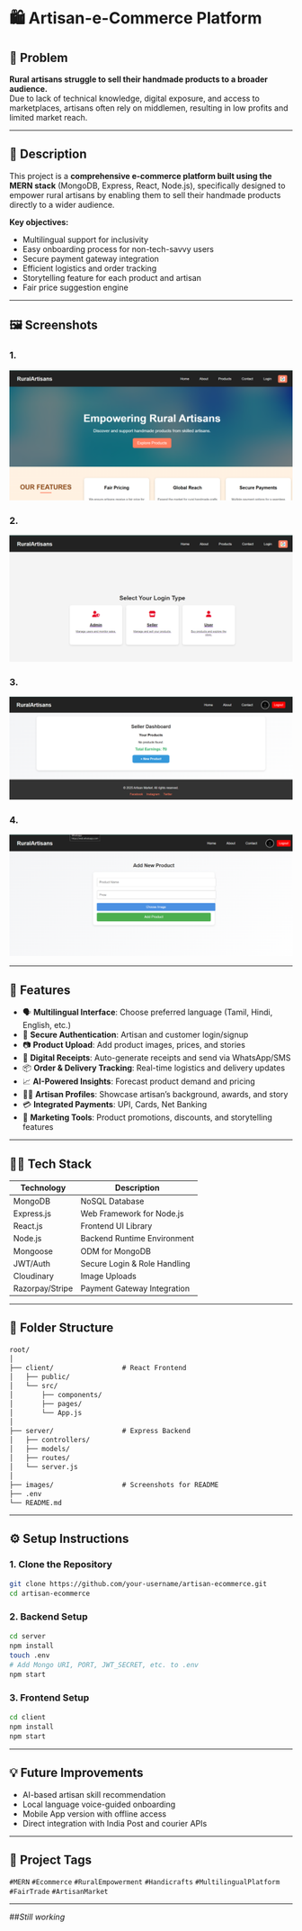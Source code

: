 # 🛍️ Artisan-e-Commerce Platform

## 🧵 Problem
**Rural artisans struggle to sell their handmade products to a broader audience.**  
Due to lack of technical knowledge, digital exposure, and access to marketplaces, artisans often rely on middlemen, resulting in low profits and limited market reach.

---

## 📜 Description
This project is a **comprehensive e-commerce platform built using the MERN stack** (MongoDB, Express, React, Node.js), specifically designed to empower rural artisans by enabling them to sell their handmade products directly to a wider audience.

**Key objectives:**
- Multilingual support for inclusivity
- Easy onboarding process for non-tech-savvy users
- Secure payment gateway integration
- Efficient logistics and order tracking
- Storytelling feature for each product and artisan
- Fair price suggestion engine

---

## 🖼️ Screenshots

### 1.
![Home Page](demo/1.png)

### 2.
![Artisan Profile](demo/2.png)

### 3.
![Product Page](demo/3.png)

### 4.
![Logistics Dashboard](demo/4.png)

---

## 🚀 Features

- 🗣️ **Multilingual Interface**: Choose preferred language (Tamil, Hindi, English, etc.)
- 🔐 **Secure Authentication**: Artisan and customer login/signup
- 📷 **Product Upload**: Add product images, prices, and stories
- 🧾 **Digital Receipts**: Auto-generate receipts and send via WhatsApp/SMS
- 📦 **Order & Delivery Tracking**: Real-time logistics and delivery updates
- 📈 **AI-Powered Insights**: Forecast product demand and pricing
- 🧑‍🎨 **Artisan Profiles**: Showcase artisan’s background, awards, and story
- 💳 **Integrated Payments**: UPI, Cards, Net Banking
- 📣 **Marketing Tools**: Product promotions, discounts, and storytelling features

---

## 🧑‍💻 Tech Stack

| Technology | Description                  |
|------------|------------------------------|
| MongoDB    | NoSQL Database                |
| Express.js | Web Framework for Node.js     |
| React.js   | Frontend UI Library           |
| Node.js    | Backend Runtime Environment   |
| Mongoose   | ODM for MongoDB               |
| JWT/Auth   | Secure Login & Role Handling  |
| Cloudinary | Image Uploads                 |
| Razorpay/Stripe | Payment Gateway Integration |

---

## 📂 Folder Structure

```
root/
│
├── client/                 # React Frontend
│   ├── public/
│   └── src/
│       ├── components/
│       ├── pages/
│       └── App.js
│
├── server/                 # Express Backend
│   ├── controllers/
│   ├── models/
│   ├── routes/
│   └── server.js
│
├── images/                 # Screenshots for README
├── .env
└── README.md
```

---

## ⚙️ Setup Instructions

### 1. Clone the Repository

```bash
git clone https://github.com/your-username/artisan-ecommerce.git
cd artisan-ecommerce
```

### 2. Backend Setup

```bash
cd server
npm install
touch .env
# Add Mongo URI, PORT, JWT_SECRET, etc. to .env
npm start
```

### 3. Frontend Setup

```bash
cd client
npm install
npm start
```

---

## 💡 Future Improvements

- AI-based artisan skill recommendation
- Local language voice-guided onboarding
- Mobile App version with offline access
- Direct integration with India Post and courier APIs

---


## 🔗 Project Tags

`#MERN` `#Ecommerce` `#RuralEmpowerment` `#Handicrafts` `#MultilingualPlatform` `#FairTrade` `#ArtisanMarket`

---

##_Still working_

